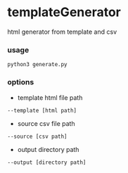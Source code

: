 # templateGenerator
html generator from template and csv

### usage  
```
python3 generate.py
```
  
### options  
- template html file path  
```
--template [html path]
```  
  
- source csv file path  
```
--source [csv path]  
```
  
- output directory path  
```
--output [directory path]  
```